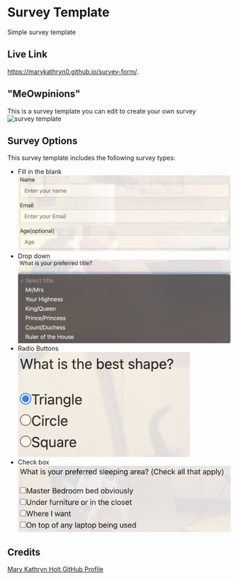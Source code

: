 # Survey Template
Simple survey template

## Live Link
https://marykathryn0.github.io/survey-form/.

## "MeOwpinions"
This is a survey template you can edit to create your own survey
![survey template](./imgs/surveyscreenshot.png)

## Survey Options
This survey template includes the following survey types:
- Fill in the blank ![fillin](./imgs/fillin.png)
- Drop down ![drop down](./imgs/dropdown.png)
- Radio Buttons <br> ![radio buttons](./imgs/radio.png)
- Check box ![check box](./imgs/checkbox.png)

## Credits

[Mary Kathryn Holt GitHub Profile](https://github.com/MaryKathryn0)

